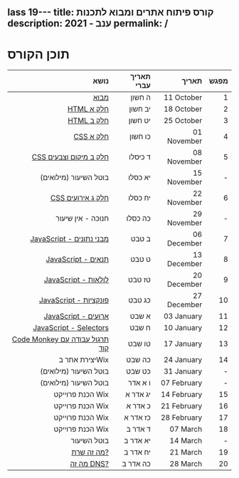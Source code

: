 lass 19---
title: קורס פיתוח אתרים ומבוא לתכנות
description: ענב - 2021
permalink: /
---

# תוכן הקורס

|                                                                                     נושא | תאריך עברי |       תאריך | מפגש |
| ---------------------------------------------------------------------------------------: | ---------: | ----------: | ---: |
|                                                                      [מבוא](/CLASS_1.md) |     ה חשון |  11 October |    1 |
|                                                                [HTML חלק א](/CLASS_2.md) |    יב חשון |  18 October |    2 |
|                                                                [HTML חלק ב](/CLASS_3.md) |    יט חשון |  25 October |    3 |
|                                                                 [CSS חלק א](/CLASS_4.md) |    כו חשון | 01 November |    4 |
|                                                    [CSS חלק ב מיקום וצבעים](/CLASS_5.md) |    ד כיסלו | 08 November |    5 |
|                                                                    בוטל השיעור (מילואים) |    יא כסלו | 15 November |    - |
|                                                         [CSS חלק ג אירועים](/CLASS_6.md) |    יח כסלו | 22 November |    6 |
|                                                                        חנוכה - אין שיעור |    כה כסלו | 29 November |    - |
|                                                  [JavaScript - מבני נתונים](/CLASS_7.md) |      ב טבט | 06 December |    7 |
|                                                        [JavaScript - תנאים](/CLASS_8.md) |      ט טבט | 13 December |    8 |
|                                                       [JavaScript - לולאות](/CLASS_9.md) |     טז טבט | 20 December |    9 |
|                                                    [JavaScript - פונקציות](/CLASS_10.md) |     כג טבט | 27 December |   10 |
|                                                      [JavaScript - ארועים](/CLASS_11.md) |      א שבט |  03 January |   11 |
| [JavaScript - Selectors](https://www.w3schools.com/jsref/met_document_queryselector.asp) |      ח שבט |  10 January |   12 |
|                 [Code Monkey תרגול עבודה עם קוד](https://app.codemonkey.com/class/s4awn) |     טו שבט |  17 January |   13 |
|                                                                           יצירת אתר בWix |     כה שבט |  24 January |   14 |
|                                                                    בוטל השיעור (מילואים) |     כט שבט |  31 January |    - |
|                                                                    בוטל השיעור (מילואים) |    ו א אדר | 07 February |    - |
|                                                                         הכנת פרוייקט Wix |   יג אדר א | 14 February |   15 |
|                                                                         הכנת פרוייקט Wix |    כ אדר א | 21 February |   16 |
|                                                                         הכנת פרוייקט Wix |   כז אדר א | 28 February |   17 |
|                                                                         הכנת פרוייקט Wix |    ד אדר ב |    07 March |   18 |
|                                                                              בוטל השיעור |   יא אדר ב |    14 March |    - |
|                                                               [מה זה שרת?](/CLASS_19.md) |   יח אדר ב |    21 March |   19 |
|                                                              [ מה זה DNS?](/CLASS_20.md) |   כה אדר ב |    28 March |   20 |
